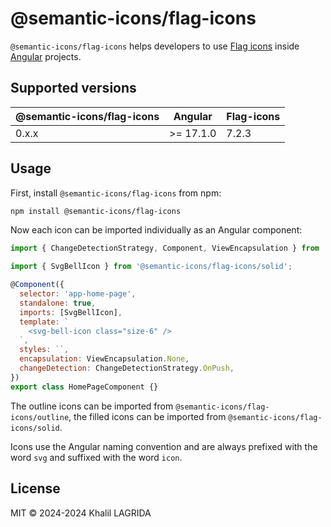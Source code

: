 # @semantic-icons/flag-icons

`@semantic-icons/flag-icons` helps developers to use [Flag icons](https://flagicons.lipis.dev) inside [Angular](https://angular.dev) projects.

## Supported versions

| @semantic-icons/flag-icons | Angular   | Flag-icons |
| -------------------------- | --------- | ---------- |
| 0.x.x                      | >= 17.1.0 | 7.2.3      |

## Usage

First, install `@semantic-icons/flag-icons` from npm:

```sh
npm install @semantic-icons/flag-icons
```

Now each icon can be imported individually as an Angular component:

```js
import { ChangeDetectionStrategy, Component, ViewEncapsulation } from '@angular/core';

import { SvgBellIcon } from '@semantic-icons/flag-icons/solid';

@Component({
  selector: 'app-home-page',
  standalone: true,
  imports: [SvgBellIcon],
  template: `
    <svg-bell-icon class="size-6" />
  `,
  styles: ``,
  encapsulation: ViewEncapsulation.None,
  changeDetection: ChangeDetectionStrategy.OnPush,
})
export class HomePageComponent {}
```

The outline icons can be imported from `@semantic-icons/flag-icons/outline`, the filled icons can be imported from `@semantic-icons/flag-icons/solid`.

Icons use the Angular naming convention and are always prefixed with the word `svg` and suffixed with the word `icon`.

## License

MIT © 2024-2024 Khalil LAGRIDA
